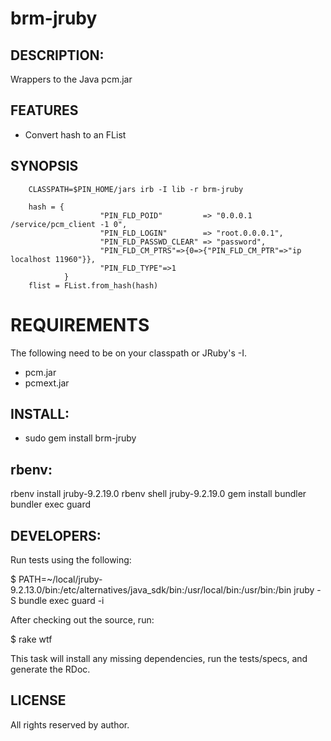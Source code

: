 # brm-jruby

## DESCRIPTION:

Wrappers to the Java pcm.jar

## FEATURES

* Convert hash to an FList

## SYNOPSIS
        CLASSPATH=$PIN_HOME/jars irb -I lib -r brm-jruby

        hash = {
                        "PIN_FLD_POID"         => "0.0.0.1 /service/pcm_client -1 0",
                        "PIN_FLD_LOGIN"        => "root.0.0.0.1",
                        "PIN_FLD_PASSWD_CLEAR" => "password",
                        "PIN_FLD_CM_PTRS"=>{0=>{"PIN_FLD_CM_PTR"=>"ip localhost 11960"}},
                        "PIN_FLD_TYPE"=>1
                }
        flist = FList.from_hash(hash)

# REQUIREMENTS

The following need to be on your classpath or JRuby's -I.

* pcm.jar
* pcmext.jar

## INSTALL:

* sudo gem install brm-jruby

## rbenv:

  rbenv install jruby-9.2.19.0
  rbenv shell jruby-9.2.19.0
  gem install bundler
  bundler exec guard


## DEVELOPERS:

Run tests using the following:

  $ PATH=~/local/jruby-9.2.13.0/bin:/etc/alternatives/java_sdk/bin:/usr/local/bin:/usr/bin:/bin jruby -S bundle exec guard -i

After checking out the source, run:

  $ rake wtf

This task will install any missing dependencies, run the tests/specs,
and generate the RDoc.

## LICENSE

All rights reserved by author.
